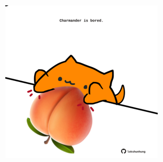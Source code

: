 <!-- built at 06/03/2025, 09:00:52 UTC -->
<p align="center">
  <img width="500" height="500" src="./ReadmeImage.svg">
</p>
